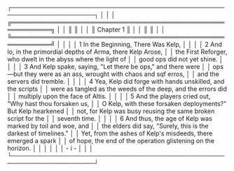 ┌─────────────────────────────────────────────────────────────────────┐
│                                                                     │
│   ╔═══════════════════════════════════════════════════════════╗     │
│   ║                                                           ║     │
│   ║                        Chapter 1                          ║     │
│   ║                                                           ║     │
│   ╚═══════════════════════════════════════════════════════════╝     │
│                                                                     │
│   1 In the Beginning, There Was Kelp,                               │
│                                                                     │
│   2 And lo, in the primordial depths of Arma, there Kelp Arose,     │
│   the First Reforger, who dwelt in the abyss where the light of     │
│   good ops did not yet shine.                                       │
│                                                                     │
│   3 And Kelp spake, saying, "Let there be ops," and there were      │
│   ops—but they were as an ass, wrought with chaos and sqf erros,    │
│   and the servers did tremble.                                      │
│                                                                     │
│   4 Yea, Kelp did forge with hands unskilled, and the scripts       │
│   were as tangled as the weeds of the deep, and the errors did      │
│   multiply upon the face of Altis.                                  │
│                                                                     │
│   5 And the players cried out, "Why hast thou forsaken us,          │
│   O Kelp, with these forsaken deployments?" But Kelp hearkened      │
│   not, for Kelp was busy reusing the same broken script for the     │
│   seventh time.                                                     │
│                                                                     │
│   6 And thus, the age of Kelp was marked by toil and woe, and       │
│   the elders did say, "Surely, this is the darkest of timelines."   │
│   Yet, from the ashes of Kelp's misdeeds, there emerged a spark     │
│   of hope, the end of the operation glistening on the horizon.      │
│                                                                     │
│                                                                     │
│                              - i -                                  │
│                                                                     │
└─────────────────────────────────────────────────────────────────────┘
